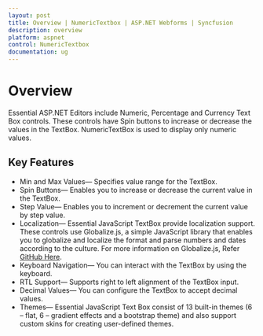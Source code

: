 ```yaml
---
layout: post
title: Overview | NumericTextbox | ASP.NET Webforms | Syncfusion
description: overview
platform: aspnet
control: NumericTextbox
documentation: ug
---
```


# Overview

Essential ASP.NET Editors include Numeric, Percentage and Currency Text Box controls. These controls have Spin buttons to increase or decrease the values in the TextBox. NumericTextBox is used to display only numeric values. 

## Key Features

* Min and Max Values— Specifies value range for the TextBox.
* Spin Buttons— Enables you to increase or decrease the current value in the TextBox.
* Step Value— Enables you to increment or decrement the current value by step value.
* Localization— Essential JavaScript TextBox provide localization support. These controls use Globalize.js, a simple JavaScript library that enables you to globalize and localize the format and parse numbers and dates according to the culture. For more information on Globalize.js, Refer [GitHub Here](https://github.com/jquery/globalize).
* Keyboard Navigation— You can interact with the TextBox by using the keyboard.
* RTL Support— Supports right to left alignment of the TextBox input.
* Decimal Values— You can configure the TextBox to accept decimal values.
* Themes— Essential JavaScript Text Box consist of 13 built-in themes (6 – flat, 6 – gradient effects and a bootstrap theme) and also support custom skins for creating user-defined themes.
